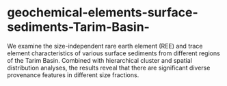 # geochemical-elements-surface-sediments-Tarim-Basin-
We examine the size-independent rare earth element (REE) and trace element characteristics of various surface sediments from different regions of the Tarim Basin. Combined with hierarchical cluster and spatial distribution analyses, the results reveal that there are significant diverse provenance features in different size fractions.
